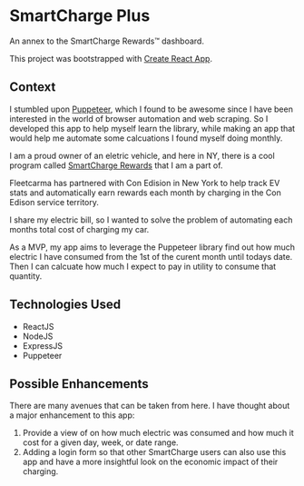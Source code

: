# SmartCharge Plus
An annex to the SmartCharge Rewards™ dashboard.

This project was bootstrapped with [Create React App](https://github.com/facebook/create-react-app).

## Context

I stumbled upon [Puppeteer](https://github.com/GoogleChrome/puppeteer), which I found to be awesome since I have been interested in the world of browser automation and web scraping. So I developed this app to help myself learn the library, while making an app that would help me automate some calcuations I found myself doing monthly.

I am a proud owner of an eletric vehicle, and here in NY, there is a cool program called [SmartCharge Rewards](https://www.fleetcarma.com/smartchargenewyork/) that I am a part of.

Fleetcarma has partnered with Con Edision in New York to help track EV stats and automatically earn rewards each month by charging in the Con Edison service territory.

I share my electric bill, so I wanted to solve the problem of automating each months total cost of charging my car.

As a MVP, my app aims to leverage the Puppeteer library find out how much electric I have consumed from the 1st of the curent month until todays date. Then I can calcuate how much I expect to pay in utility to consume that quantity.  


## Technologies Used

- ReactJS
- NodeJS
- ExpressJS
- Puppeteer

## Possible Enhancements

There are many avenues that can be taken from here. I have thought about a major enhancement to this app:

1. Provide a view of on how much electric was consumed and how much it cost for a given day, week, or date range.
2. Adding a login form so that other SmartCharge users can also use this app and have a more insightful look on the economic impact of their charging.

